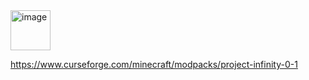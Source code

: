 <img width="64" height="64" alt="image" src="https://github.com/user-attachments/assets/d25c1ebe-b5bd-4b97-b2cb-951e6282656c" />

https://www.curseforge.com/minecraft/modpacks/project-infinity-0-1
